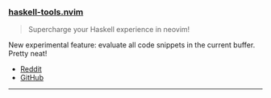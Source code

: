 <h3 id="update-haskell-tools.nvim">
  <a href="#update-haskell-tools.nvim">
    <span class="icon-text">
      <span class="icon">
        <i class="fa-solid fa-book"></i>
      </span>
    </span>
    <span>haskell-tools.nvim</span>
  </a>
</h3>

> Supercharge your Haskell experience in neovim! 

<script id="asciicast-ljdU8AhJL6rfe0OgV8ryaCtHY" src="https://asciinema.org/a/ljdU8AhJL6rfe0OgV8ryaCtHY.js" async></script>

New experimental feature: evaluate all code snippets in the current buffer. Pretty neat!

- [Reddit](https://www.reddit.com/r/neovim/comments/110s1tz/haskelltoolsnvim_new_experimental_feature/)
- [GitHub](https://github.com/mrcjkb/haskell-tools.nvim)

---
